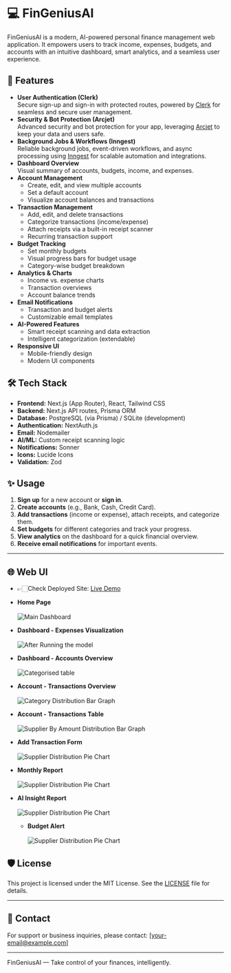 # 💻 FinGeniusAI

FinGeniusAI is a modern, AI-powered personal finance management web application. It empowers users to track income, expenses, budgets, and accounts with an intuitive dashboard, smart analytics, and a seamless user experience.


## 🚀 Features


- **User Authentication (Clerk)**  
  Secure sign-up and sign-in with protected routes, powered by [Clerk](https://clerk.com/) for seamless and secure user management.
- **Security & Bot Protection (Arcjet)**  
  Advanced security and bot protection for your app, leveraging [Arcjet](https://arcjet.com/) to keep your data and users safe.
- **Background Jobs & Workflows (Inngest)**  
  Reliable background jobs, event-driven workflows, and async processing using [Inngest](https://www.inngest.com/) for scalable automation and integrations.
- **Dashboard Overview**  
  Visual summary of accounts, budgets, income, and expenses.
- **Account Management**  
  - Create, edit, and view multiple accounts  
  - Set a default account  
  - Visualize account balances and transactions
- **Transaction Management**  
  - Add, edit, and delete transactions  
  - Categorize transactions (income/expense)  
  - Attach receipts via a built-in receipt scanner  
  - Recurring transaction support
- **Budget Tracking**  
  - Set monthly budgets  
  - Visual progress bars for budget usage  
  - Category-wise budget breakdown
- **Analytics & Charts**  
  - Income vs. expense charts  
  - Transaction overviews  
  - Account balance trends
- **Email Notifications**  
  - Transaction and budget alerts  
  - Customizable email templates
- **AI-Powered Features**  
  - Smart receipt scanning and data extraction  
  - Intelligent categorization (extendable)
- **Responsive UI**  
  - Mobile-friendly design  
  - Modern UI components

## 🛠️ Tech Stack

- **Frontend:** Next.js (App Router), React, Tailwind CSS  
- **Backend:** Next.js API routes, Prisma ORM  
- **Database:** PostgreSQL (via Prisma) / SQLite (development)  
- **Authentication:** NextAuth.js  
- **Email:** Nodemailer  
- **AI/ML:** Custom receipt scanning logic  
- **Notifications:** Sonner  
- **Icons:** Lucide Icons  
- **Validation:** Zod


## ✨ Usage

1. **Sign up** for a new account or **sign in**.  
2. **Create accounts** (e.g., Bank, Cash, Credit Card).  
3. **Add transactions** (income or expense), attach receipts, and categorize them.  
4. **Set budgets** for different categories and track your progress.  
5. **View analytics** on the dashboard for a quick financial overview.  
6. **Receive email notifications** for important events.  

---

## 🌐 Web UI
   - 👉🏻Check Deployed Site: [Live Demo](https://fin-genius-ai.vercel.app/)
   
   - **Home Page**<br><br>![Main Dashboard](https://github.com/komal2203/FinGeniusAI/blob/main/ui_images/homepage1.png)
   - **Dashboard - Expenses Visualization**<br><br>![After Running the model](https://github.com/komal2203/FinGeniusAI/blob/main/ui_images/expenses-visulaization.png)
   - **Dashboard - Accounts Overview**<br><br>![Categorised table](https://github.com/komal2203/FinGeniusAI/blob/main/ui_images/account-overview.png)
   - **Account - Transactions Overview**<br><br>![Category Distribution Bar Graph](https://github.com/komal2203/FinGeniusAI/blob/main/ui_images/account-transaction-overview.png)
   - **Account - Transactions Table**<br><br>![ Supplier By Amount Distribution Bar Graph](https://github.com/komal2203/FinGeniusAI/blob/main/ui_images/account-transaction-table.png)
   - **Add Transaction Form**<br><br>![Supplier Distribution Pie Chart](https://github.com/komal2203/FinGeniusAI/blob/main/ui_images/add-transaction-form.png)
 - **Monthly Report**<br><br>![Supplier Distribution Pie Chart](https://github.com/komal2203/FinGeniusAI/blob/main/ui_images/monthly-financial-report.png)
- **AI Insight Report**<br><br>![Supplier Distribution Pie Chart](https://github.com/komal2203/FinGeniusAI/blob/main/ui_images/ai-insight-report.png)
   - **Budget Alert**<br><br>![Supplier Distribution Pie Chart](https://github.com/komal2203/FinGeniusAI/blob/main/ui_images/budget-alert.png)
 

## 🛡️ License

This project is licensed under the MIT License. See the [LICENSE](LICENSE) file for details.

---

## 📧 Contact

For support or business inquiries, please contact: [your-email@example.com]

---

FinGeniusAI — Take control of your finances, intelligently.

